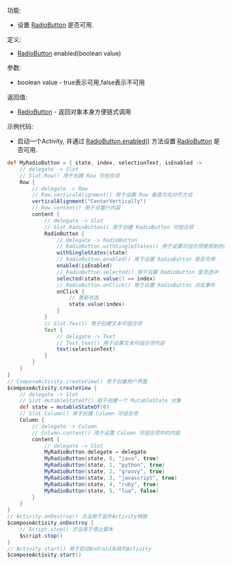 功能:

+ 设置 [RadioButton](/API/UI/Compose/Widget/RadioButton/README.md) 是否可用.

定义:

+ [RadioButton](/API/UI/Compose/Widget/RadioButton/README.md) enabled(boolean value)

参数:

+ boolean value - true表示可用,false表示不可用

返回值:

+ [RadioButton](/API/UI/Compose/Widget/RadioButton/README.md) - 返回对象本身方便链式调用

示例代码:

+ 启动一个Activity, 并通过 [RadioButton.enabled()](/API/UI/Compose/Widget/RadioButton/README.md?id=enabled)
  方法设置 [RadioButton](/API/UI/Compose/Widget/RadioButton/README.md) 是否可用.

```groovy
def MyRadioButton = { state, index, selectionText, isEnabled ->
    // delegate -> Slot
    // Slot.Row() 用于创建 Row 可组合项
    Row {
        // delegate -> Row
        // Row.verticalAlignment() 用于设置 Row 垂直方向对齐方式
        verticalAlignment("CenterVertically")
        // Row.content() 用于设置行内容
        content {
            // delegate -> Slot
            // Slot.RadioButton() 用于创建 RadioButton 可组合项
            RadioButton {
                // delegate -> RadioButton
                // RadioButton.withSingleStates() 用于设置可组合项使用到的所有 SingleState
                withSingleStates(state)
                // RadioButton.enabled() 用于设置 RadioButton 是否可用
                enabled(isEnabled)
                // RadioButton.selected() 用于设置 RadioButton 是否选中
                selected(state.value() == index)
                // RadioButton.onClick() 用于设置 RadioButton 点击事件
                onClick {
                    // 更新状态
                    state.value(index)
                }
            }
            // Slot.Text() 用于创建文本可组合项
            Text {
                // delegate -> Text
                // Text.text() 用于设置文本可组合项内容
                text(selectionText)
            }
        }
    }
}
// ComposeActivity.createView() 用于创建用户界面
$composeActivity.createView {
    // delegate -> Slot
    // Slot.mutableStateOf() 用于创建一个 MutableState 对象
    def state = mutableStateOf(0)
    // Slot.Column() 用于创建 Column 可组合项
    Column {
        // delegate -> Column
        // Column.content() 用于设置 Column 可组合项中的内容
        content {
            // delegate -> Slot
            MyRadioButton.delegate = delegate
            MyRadioButton(state, 0, "java", true)
            MyRadioButton(state, 1, "python", true)
            MyRadioButton(state, 2, "groovy", true)
            MyRadioButton(state, 3, "javascript", true)
            MyRadioButton(state, 4, "ruby", true)
            MyRadioButton(state, 5, "lua", false)
        }
    }
}
// Activity.onDestroy() 方法用于监听Activity销毁
$composeActivity.onDestroy {
    // Script.stop() 方法用于停止脚本
    $script.stop()
}
// Activity.start() 用于启动Android系统的Activity
$composeActivity.start()
```